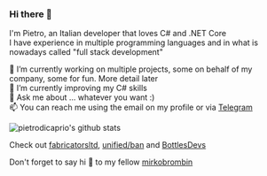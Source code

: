 ### Hi there 👋

I'm Pietro, an Italian developer that loves C# and .NET Core\
I have experience in multiple programming languages and in what is nowadays called "full stack development"

<!--
**pietrodicaprio/pietrodicaprio** is a ✨ _special_ ✨ repository because its `README.md` (this file) appears on your GitHub profile.

Here are some ideas to get you started:

- 🔭 I’m currently working on ...
- 🌱 I’m currently learning ...
- 👯 I’m looking to collaborate on ...
- 🤔 I’m looking for help with ...
- 💬 Ask me about ...
- 📫 How to reach me: ...
- 😄 Pronouns: ...
- ⚡ Fun fact: ...
-->

🔭 I’m currently working on multiple projects, some on behalf of my company, some for fun. More detail later\
🌱 I’m currently improving my C# skills\
💬 Ask me about ... whatever you want :)\
📫 You can reach me using the email on my profile or via [Telegram](https://t.me/fabricatorsltd)

![pietrodicaprio's github stats](https://github-readme-stats.vercel.app/api?username=pietrodicaprio&custom_title=Stats&show_icons=true&theme=default&include_all_commits=true&count_private=true&hide_border=true)

Check out [fabricatorsltd](https://github.com/fabricatorsltd), [unified/ban](https://github.com/unified-ban) and [BottlesDevs](https://github.com/bottlesdevs)

Don't forget to say hi 👋 to my fellow [mirkobrombin](https://github.com/mirkobrombin)
